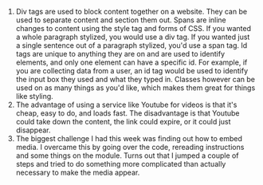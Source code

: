 1) Div tags are used to block content together on a website. They can be used to separate content and section
them out. Spans are inline changes to content using the style tag and forms of CSS. If you wanted a whole paragraph stylized, you would use a div tag. If you wanted just a single sentence out of a paragraph stylized, you'd use a span tag. Id tags are unique to anything they are on and are used to identify elements, and only one 
element can have a specific id. For example, if you are collecting data from a user, an id tag would be used to identify the input box they used and what they typed in. Classes however can be used on as many things as you'd like, which makes them great for things like styling.
2) The advantage of using a service like Youtube for videos is that it's cheap, easy to do, and loads fast. The disadvantage
is that Youtube could take down the content, the link could expire, or it could just disappear.
3) The biggest challenge I had this week was finding out how to embed media. I overcame this by going over the code, rereading instructions and some things on the module.
Turns out that I jumped a couple of steps and tried to do something more complicated than actually necessary to make the media appear.
